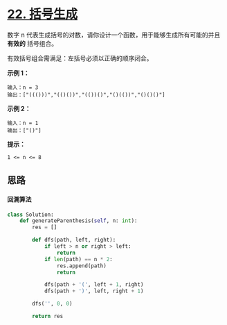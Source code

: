# [22. 括号生成](https://leetcode-cn.com/problems/generate-parentheses/)

数字 n 代表生成括号的对数，请你设计一个函数，用于能够生成所有可能的并且 **有效的** 括号组合。

有效括号组合需满足：左括号必须以正确的顺序闭合。

 

**示例 1：**

```
输入：n = 3
输出：["((()))","(()())","(())()","()(())","()()()"]
```

**示例 2：**

```
输入：n = 1
输出：["()"]
```

**提示：**

```
1 <= n <= 8
```



## 思路

#### 回溯算法

```python
class Solution:
    def generateParenthesis(self, n: int):
        res = []

        def dfs(path, left, right):
            if left > n or right > left:
                return
            if len(path) == n * 2:
                res.append(path)
                return

            dfs(path + '(', left + 1, right)
            dfs(path + ')', left, right + 1)

        dfs('', 0, 0)

        return res
```